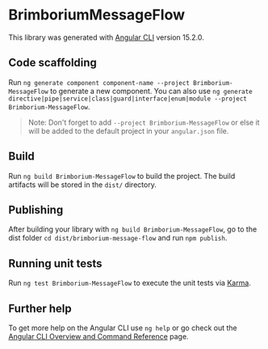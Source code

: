 # BrimboriumMessageFlow

This library was generated with [Angular CLI](https://github.com/angular/angular-cli) version 15.2.0.

## Code scaffolding

Run `ng generate component component-name --project Brimborium-MessageFlow` to generate a new component. You can also use `ng generate directive|pipe|service|class|guard|interface|enum|module --project Brimborium-MessageFlow`.
> Note: Don't forget to add `--project Brimborium-MessageFlow` or else it will be added to the default project in your `angular.json` file. 

## Build

Run `ng build Brimborium-MessageFlow` to build the project. The build artifacts will be stored in the `dist/` directory.

## Publishing

After building your library with `ng build Brimborium-MessageFlow`, go to the dist folder `cd dist/brimborium-message-flow` and run `npm publish`.

## Running unit tests

Run `ng test Brimborium-MessageFlow` to execute the unit tests via [Karma](https://karma-runner.github.io).

## Further help

To get more help on the Angular CLI use `ng help` or go check out the [Angular CLI Overview and Command Reference](https://angular.io/cli) page.

